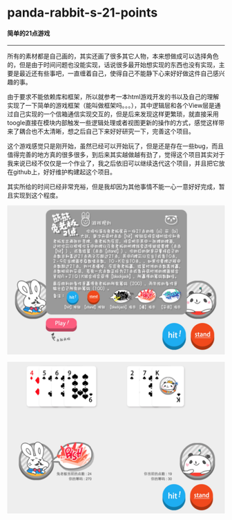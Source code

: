 # panda-rabbit-s-21-points

#### 简单的21点游戏
  
*********  

所有的素材都是自己画的，其实还画了很多其它人物，本来想做成可以选择角色的，但是由于时间问题也没能实现，话说很多最开始想实现的东西也没有实现，主要是最近还有些事吧，一直缠着自己，使得自己不能静下心来好好做这件自己感兴趣的事。

由于要求不能依赖库和框架，所以就参考一本html游戏开发的书以及自己的理解实现了一下简单的游戏框架（能叫做框架吗。。。），其中逻辑层和各个View层是通过自己实现的一个信箱通信实现交互的，但是后来发现这样更繁琐，就直接采用toogle直接在模块内部触发一些逻辑处理或者视图更新的操作的方式，感觉这样带来了耦合也不太清晰，想之后自己下来好好研究一下，完善这个项目。

这个游戏感觉只是刚开始，虽然已经可以开始玩了，但是还是存在一些bug，而且值得完善的地方真的很多很多，到后来其实越做越有劲了，觉得这个项目其实对于我来说已经不仅仅是一个作业了，我之后依旧可以继续迭代这个项目，并且把它放在github上，好好维护构建起这个项目。

其实所给的时间已经非常充裕，但是我却因为其他事情不能一心一意好好完成，暂且实现到这个程度。

![进入游戏界面](https://raw.githubusercontent.com/awuRain/panda-rabbit-s-21-points/master/other/QQ20170628-1%402x.jpg)

![游戏界面](https://raw.githubusercontent.com/awuRain/panda-rabbit-s-21-points/master/other/QQ20170628-2%402x.jpg)